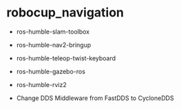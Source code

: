 # robocup_navigation
- ros-humble-slam-toolbox 
- ros-humble-nav2-bringup 
- ros-humble-teleop-twist-keyboard 
- ros-humble-gazebo-ros 
- ros-humble-rviz2

- Change DDS Middleware from FastDDS to CycloneDDS
